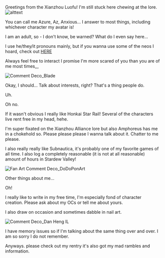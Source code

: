 Greetings from the Xianzhou Luofu! I'm still stuck here chewing at the lore.
![alttext](https://64.media.tumblr.com/e071708d6180f3d39b4e0d2e52b4e71d/bb9f6ba621c1dd6b-09/s1280x1920/fe308ec9bcf682f50a9fca019df95bae5aa6b874.png)

You can call me Azure, Az, Anxious... I answer to most things, including whichever character my avatar is!

I am an adult, so - I don't know, be warned? What do I even say here...

I use he/they/it pronouns mainly, but if you wanna use some of the neos I hoard, check out [HERE](https://en.pronouns.page/@anxiousazure)

Always feel free to interact I promise I'm more scared of you than you are of me most times,,,

![Comment Deco_Blade](https://github.com/user-attachments/assets/7ef7d4e6-bd69-41ed-b2c4-748e1f8676e5)

Okay, I should... Talk about interests, right? That's a thing people do.

Uh.

Oh no.

If it wasn't obvious I really like Honkai Star Rail! Several of the characters live rent free in my head, hehe.

I'm super fixated on the Xianzhou Alliance lore but also Amphoreus has me in a chokehold so. Please please please I wanna talk about it. Chatter to me please.

I also really really like Subnautica, it's probably one of my favorite games of all time. I also log a completely reasonable (it is not at all reasonable) amount of hours in Stardew Valley!

![Fan Art Comment Deco_DoDoPonArt](https://github.com/user-attachments/assets/3bce9ce4-ed0e-4cf7-a7a4-b059dd2887f7)

Other things about me...

Oh!

I really like to write in my free time, I'm especially fond of character creation. Please ask about my OCs or tell me about yours.

I also draw on occasion and sometimes dabble in nail art.

![Comment Deco_Dan Heng IL](https://github.com/user-attachments/assets/b6d477c5-ac39-468e-80c3-1eacfee2d5e8)

I have memory issues so if I'm talking about the same thing over and over. I am so sorry I do not remember.

Anyways. please check out my rentry it's also got my mad rambles and information.
